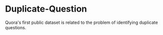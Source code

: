 # Duplicate-Question

Quora's first public dataset is related to the problem of identifying duplicate questions.